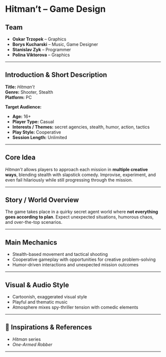 # Hitman’t – Game Design

## Team
- **Oskar Trzopek** – Graphics  
- **Borys Kucharski** – Music, Game Designer  
- **Stanislav Zyk** – Programmer  
- **Polina Viktorova** – Graphics  

---

## Introduction & Short Description

**Title:** *Hitman’t*  
**Genre:** Shooter, Stealth  
**Platform:** PC  

**Target Audience:**  
- **Age:** 16+  
- **Player Type:** Casual  
- **Interests / Themes:** secret agencies, stealth, humor, action, tactics  
- **Play Style:** Cooperative  
- **Session Length:** Unlimited  

---

## Core Idea
*Hitman’t* allows players to approach each mission in **multiple creative ways**, blending stealth with slapstick comedy. Improvise, experiment, and even fail hilariously while still progressing through the mission.  

---

## Story / World Overview
The game takes place in a quirky secret agent world where **not everything goes according to plan**. Expect unexpected situations, humorous chaos, and over-the-top scenarios.  

---

## Main Mechanics
- Stealth-based movement and tactical shooting  
- Cooperative gameplay with opportunities for creative problem-solving  
- Humor-driven interactions and unexpected mission outcomes  

---

## Visual & Audio Style
- Cartoonish, exaggerated visual style  
- Playful and thematic music  
- Atmosphere mixes spy-thriller tension with comedic elements  

---

## 🔗 Inspirations & References
- *Hitman* series  
- *One-Armed Robber*  

---

